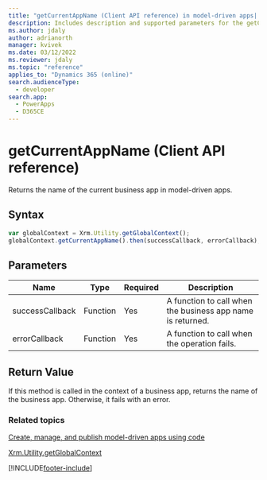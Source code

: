```yaml
---
title: "getCurrentAppName (Client API reference) in model-driven apps| MicrosoftDocs"
description: Includes description and supported parameters for the getCurrentAppName method.
ms.author: jdaly
author: adrianorth
manager: kvivek
ms.date: 03/12/2022
ms.reviewer: jdaly
ms.topic: "reference"
applies_to: "Dynamics 365 (online)"
search.audienceType: 
  - developer
search.app: 
  - PowerApps
  - D365CE
---
```

# getCurrentAppName (Client API reference)



Returns the name of the current business app in model-driven apps.

## Syntax

```JavaScript
var globalContext = Xrm.Utility.getGlobalContext();
globalContext.getCurrentAppName().then(successCallback, errorCallback);
``` 

## Parameters

|Name |Type |Required |Description |
|---|---|---|---|
|successCallback |Function |Yes |A function to call when the business app name is returned.  |
|errorCallback |Function |Yes |A function to call when the operation fails.  |

## Return Value

If this method is called in the context of a business app, returns the name of the business app. Otherwise, it fails with an error.

### Related topics

[Create, manage, and publish model-driven apps using code](../../../../create-manage-model-driven-apps-using-code.md)

[Xrm.Utility.getGlobalContext](../getGlobalContext.md)




[!INCLUDE[footer-include](../../../../../../includes/footer-banner.md)]